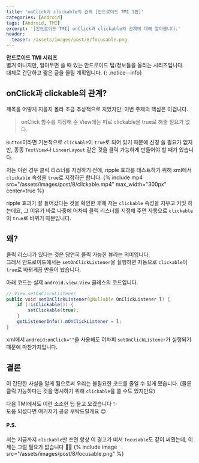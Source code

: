 ```yaml
---
title: 'onClick과 clickable의 관계 [안드로이드 TMI 1편]'
categories: [Android]
tags: [Android, TMI]
excerpt: '[안드로이드 TMI] onClick과 clickable의 관계에 대해 알아봅니다.'
header:
  teaser: /assets/images/post/8/focusable.png
---
```


**안드로이드 TMI 시리즈**  
별거 아니지만, 알아두면 쓸 때 있는 안드로이드 팁/정보들을 올리는 시리즈입니다.  
대체로 간단하고 짧은 글을 올릴 계획입니다.
{: .notice--info}

## onClick과 clickable의 관계?

제목을 어떻게 지을지 몰라 조금 추상적으로 지었지만, 이번 주제의 핵심은 이겁니다.

> onClick 함수를 지정해 준 View에는 따로 clickable을 true로 해줄 필요가 없다.

`Button`이라면 기본적으로 `clickable`이 `true`로 되어 있기 때문에 신경 쓸 필요가 없지만, 종종 `TextView`나 `LinearLayout` 같은 것을 클릭 가능하게 만들어야 할 때가 있습니다.

저는 이런 경우 클릭 리스너를 지정하기 전에, ripple 효과를 테스트하기 위해 xml에서 `clickable` 속성을 `true`로 지정하곤 합니다.
{% include mp4 src="/assets/images/post/8/clickable.mp4" max_width="300px" center=true %}

ripple 효과가 잘 들어갔다는 것을 확인한 후에 저는 `clickable` 속성을 지우고 커밋 하는데요, 그 이유가 바로 나중에 어차피 클릭 리스너를 지정해 주면 자동으로 `clickable`이 `true`로 바뀌기 때문입니다.

## 왜?

클릭 리스너가 있다는 것은 당연히 클릭 가능한 뷰라는 의미입니다.  
그래서 안드로이드에서는 `setOnClickListener`을 실행하면 자동으로 `clickable`이 `true`로 바뀌게끔 만들어 놨습니다.

아래 코드는 실제 `android.view.View` 클래스의 코드입니다.

```java
// View.setOnClickListener
public void setOnClickListener(@Nullable OnClickListener l) {
    if (!isClickable()) {
        setClickable(true);
    }
    getListenerInfo().mOnClickListener = l;
}
```

xml에서 `android:onClick=""`을 사용해도 어차피 `setOnClickListener`가 실행되기 때문에 마찬가지입니다.

## 결론

이 간단한 사실을 알게 됨으로써 우리는 불필요한 코드를 줄일 수 있게 됐습니다. (물론 클릭 가능하다는 것을 명시하기 위해 `clickable`을 쓸 수도 있지만요)

다음 TMI에서도 이런 소소한 팁 들고 오겠습니다 ✨  
도움 되셨다면 여기저기 공유 부탁드릴게요 😊

#### P.S.

저는 지금까지 `clickable`만 쓰면 항상 이 경고가 떠서 `focusable`도 같이 써줬는데, 이제는 그럴 필요가 없습니다 🎉🎉
{% include image src="/assets/images/post/8/focusable.png" %}
